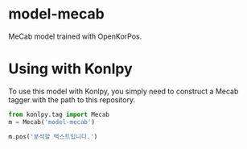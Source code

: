 # model-mecab
MeCab model trained with OpenKorPos.

# Using with Konlpy
To use this model with Konlpy, you simply need to construct
a Mecab tagger with the path to this repository.

```python
from konlpy.tag import Mecab
m = Mecab('model-mecab')

m.pos('분석할 텍스트입니다.')
```
